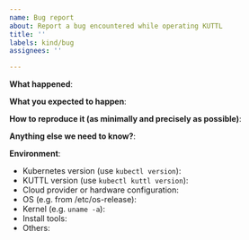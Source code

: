 ```yaml
---
name: Bug report
about: Report a bug encountered while operating KUTTL
title: ''
labels: kind/bug
assignees: ''

---
```


<!-- Please use this template while reporting a bug and provide as much info as possible. Not doing so may result in your bug not being addressed in a timely manner. Thanks!
If the matter is security sensitive, please disclose it privately to a security contact: https://github.com/kudobuilder/kuttl/blob/master/SECURITY_CONTACTS
-->


**What happened**:

**What you expected to happen**:

**How to reproduce it (as minimally and precisely as possible)**:

**Anything else we need to know?**:

**Environment**:
- Kubernetes version (use `kubectl version`):
- KUTTL version (use `kubectl kuttl version`):
- Cloud provider or hardware configuration:
- OS (e.g. from /etc/os-release):
- Kernel (e.g. `uname -a`):
- Install tools:
- Others:
